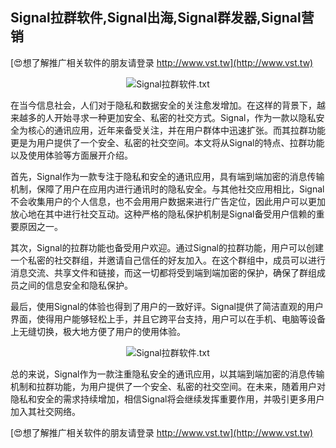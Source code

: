 ## **Signal拉群软件,Signal出海,Signal群发器,Signal营销**

[😍想了解推广相关软件的朋友请登录 http://www.vst.tw](http://www.vst.tw)

 <center><img src="https://vst.tw/MP4/tuiguang/png/7.png" alt="Signal拉群软件.txt"></center>

在当今信息社会，人们对于隐私和数据安全的关注愈发增加。在这样的背景下，越来越多的人开始寻求一种更加安全、私密的社交方式。Signal，作为一款以隐私安全为核心的通讯应用，近年来备受关注，并在用户群体中迅速扩张。而其拉群功能更是为用户提供了一个安全、私密的社交空间。本文将从Signal的特点、拉群功能以及使用体验等方面展开介绍。

首先，Signal作为一款专注于隐私和安全的通讯应用，具有端到端加密的消息传输机制，保障了用户在应用内进行通讯时的隐私安全。与其他社交应用相比，Signal不会收集用户的个人信息，也不会用用户数据来进行广告定位，因此用户可以更加放心地在其中进行社交互动。这种严格的隐私保护机制是Signal备受用户信赖的重要原因之一。

其次，Signal的拉群功能也备受用户欢迎。通过Signal的拉群功能，用户可以创建一个私密的社交群组，并邀请自己信任的好友加入。在这个群组中，成员可以进行消息交流、共享文件和链接，而这一切都将受到端到端加密的保护，确保了群组成员之间的信息安全和隐私保护。

最后，使用Signal的体验也得到了用户的一致好评。Signal提供了简洁直观的用户界面，使得用户能够轻松上手，并且它跨平台支持，用户可以在手机、电脑等设备上无缝切换，极大地方便了用户的使用体验。

 <center><img src="https://vst.tw/MP4/tuiguang/png/1.png" alt="Signal拉群软件.txt"></center>

总的来说，Signal作为一款注重隐私安全的通讯应用，以其端到端加密的消息传输机制和拉群功能，为用户提供了一个安全、私密的社交空间。在未来，随着用户对隐私和安全的需求持续增加，相信Signal将会继续发挥重要作用，并吸引更多用户加入其社交网络。

[😍想了解推广相关软件的朋友请登录 http://www.vst.tw](http://www.vst.tw)



